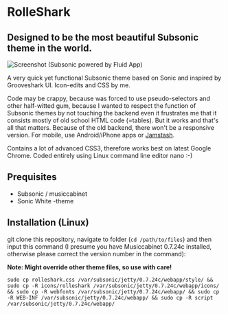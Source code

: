 RolleShark
=========================

Designed to be the most beautiful Subsonic theme in the world.
--------------

![Screenshot (Subsonic powered by Fluid App)](https://raw.githubusercontent.com/ronilaukkarinen/rolleshark-subsonic-theme/master/screenshot.png "Screenshot")

A very quick yet functional Subsonic theme based on Sonic and inspired by Grooveshark UI. Icon-edits and CSS by me.

Code may be crappy, because was forced to use pseudo-selectors and other half-witted gum, because I wanted to respect the function of Subsonic themes by not touching the backend even it frustrates me that it consists mostly of old school HTML code (=tables). But it works and that's all that matters. Because of the old backend, there won't be a responsive version. For mobile, use Android/iPhone apps or [Jamstash](http://jamstash.com).

Contains a lot of advanced CSS3, therefore works best on latest Google Chrome. Coded entirely using Linux command line editor nano :-)

Prequisites
--------------

- Subsonic / musiccabinet
- Sonic White -theme

Installation (Linux)
--------------

git clone this repository, navigate to folder (`cd /path/to/files`) and then input this command (I presume you have Musiccabinet 0.7.24c installed, otherwise please correct the version number in the command):

**Note: Might override other theme files, so use with care!**

	sudo cp rolleshark.css /var/subsonic/jetty/0.7.24c/webapp/style/ && sudo cp -R icons/rolleshark /var/subsonic/jetty/0.7.24c/webapp/icons/ && sudo cp -R webfonts /var/subsonic/jetty/0.7.24c/webapp/ && sudo cp -R WEB-INF /var/subsonic/jetty/0.7.24c/webapp/ && sudo cp -R script /var/subsonic/jetty/0.7.24c/webapp/
